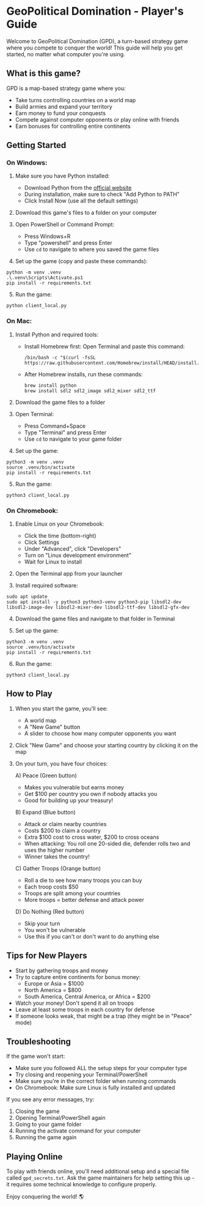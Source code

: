 # GeoPolitical Domination - Player's Guide

Welcome to GeoPolitical Domination (GPD), a turn-based strategy game where you compete to conquer the world! This guide will help you get started, no matter what computer you're using.

## What is this game?

GPD is a map-based strategy game where you:
- Take turns controlling countries on a world map
- Build armies and expand your territory
- Earn money to fund your conquests
- Compete against computer opponents or play online with friends
- Earn bonuses for controlling entire continents

## Getting Started

### On Windows:

1. Make sure you have Python installed:
   - Download Python from the [official website](https://www.python.org/downloads/)
   - During installation, make sure to check "Add Python to PATH"
   - Click Install Now (use all the default settings)

2. Download this game's files to a folder on your computer

3. Open PowerShell or Command Prompt:
   - Press Windows+R
   - Type "powershell" and press Enter
   - Use `cd` to navigate to where you saved the game files
   
4. Set up the game (copy and paste these commands):
```
python -m venv .venv
.\.venv\Scripts\Activate.ps1
pip install -r requirements.txt
```

5. Run the game:
```
python client_local.py
```

### On Mac:

1. Install Python and required tools:
   - Install Homebrew first: Open Terminal and paste this command:
     ```
     /bin/bash -c "$(curl -fsSL https://raw.githubusercontent.com/Homebrew/install/HEAD/install.sh)"
     ```
   - After Homebrew installs, run these commands:
     ```
     brew install python
     brew install sdl2 sdl2_image sdl2_mixer sdl2_ttf
     ```

2. Download the game files to a folder

3. Open Terminal:
   - Press Command+Space
   - Type "Terminal" and press Enter
   - Use `cd` to navigate to your game folder

4. Set up the game:
```
python3 -m venv .venv
source .venv/bin/activate
pip install -r requirements.txt
```

5. Run the game:
```
python3 client_local.py
```

### On Chromebook:

1. Enable Linux on your Chromebook:
   - Click the time (bottom-right)
   - Click Settings
   - Under "Advanced", click "Developers"
   - Turn on "Linux development environment"
   - Wait for Linux to install

2. Open the Terminal app from your launcher

3. Install required software:
```
sudo apt update
sudo apt install -y python3 python3-venv python3-pip libsdl2-dev libsdl2-image-dev libsdl2-mixer-dev libsdl2-ttf-dev libsdl2-gfx-dev
```

4. Download the game files and navigate to that folder in Terminal

5. Set up the game:
```
python3 -m venv .venv
source .venv/bin/activate
pip install -r requirements.txt
```

6. Run the game:
```
python3 client_local.py
```

## How to Play

1. When you start the game, you'll see:
   - A world map
   - A "New Game" button
   - A slider to choose how many computer opponents you want

2. Click "New Game" and choose your starting country by clicking it on the map

3. On your turn, you have four choices:

   A) Peace (Green button)
   - Makes you vulnerable but earns money
   - Get $100 per country you own if nobody attacks you
   - Good for building up your treasury!

   B) Expand (Blue button)
   - Attack or claim nearby countries
   - Costs $200 to claim a country
   - Extra $100 cost to cross water, $200 to cross oceans
   - When attacking: You roll one 20-sided die, defender rolls two and uses the higher number
   - Winner takes the country!

   C) Gather Troops (Orange button)
   - Roll a die to see how many troops you can buy
   - Each troop costs $50
   - Troops are split among your countries
   - More troops = better defense and attack power

   D) Do Nothing (Red button)
   - Skip your turn
   - You won't be vulnerable
   - Use this if you can't or don't want to do anything else

## Tips for New Players

- Start by gathering troops and money
- Try to capture entire continents for bonus money:
  - Europe or Asia = $1000
  - North America = $800
  - South America, Central America, or Africa = $200
- Watch your money! Don't spend it all on troops
- Leave at least some troops in each country for defense
- If someone looks weak, that might be a trap (they might be in "Peace" mode)

## Troubleshooting

If the game won't start:
- Make sure you followed ALL the setup steps for your computer type
- Try closing and reopening your Terminal/PowerShell
- Make sure you're in the correct folder when running commands
- On Chromebook: Make sure Linux is fully installed and updated

If you see any error messages, try:
1. Closing the game
2. Opening Terminal/PowerShell again
3. Going to your game folder
4. Running the activate command for your computer
5. Running the game again



## Playing Online

To play with friends online, you'll need additional setup and a special file called `gpd_secrets.txt`. Ask the game maintainers for help setting this up - it requires some technical knowledge to configure properly.

Enjoy conquering the world! 🌎